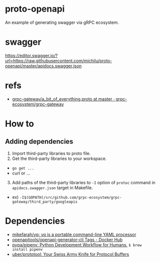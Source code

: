 # proto-openapi
An example of generating swagger via gRPC ecosystem.

# swagger
https://editor.swagger.io/?url=https://raw.githubusercontent.com/michilu/proto-openapi/master/apidocs.swagger.json

# refs
- [grpc-gateway/a_bit_of_everything.proto at master · grpc-ecosystem/grpc-gateway](https://github.com/grpc-ecosystem/grpc-gateway/blob/master/examples/proto/examplepb/a_bit_of_everything.proto)

# How to

## Adding dependencies
1. Import third-party libraries to proto file.
2. Get the third-party libraries to your workspace.
  - `go get ...`
  - curl or ...
3. Add paths of the third-party libraries to `-I` option of `protoc` command in `apidocs.swagger.json` target in Makefile.
  - ex) `-I$(GOPATH)/src/github.com/grpc-ecosystem/grpc-gateway/third_party/googleapis`

# Dependencies

- [mikefarah/yq: yq is a portable command-line YAML processor](https://github.com/mikefarah/yq)
- [openapitools/openapi-generator-cli Tags - Docker Hub](https://hub.docker.com/r/openapitools/openapi-generator-cli/tags?ordering=name)
- [pypa/pipenv: Python Development Workflow for Humans.](https://github.com/pypa/pipenv) `$ brew install pipenv`
- [uber/prototool: Your Swiss Army Knife for Protocol Buffers](https://github.com/uber/prototool/)
